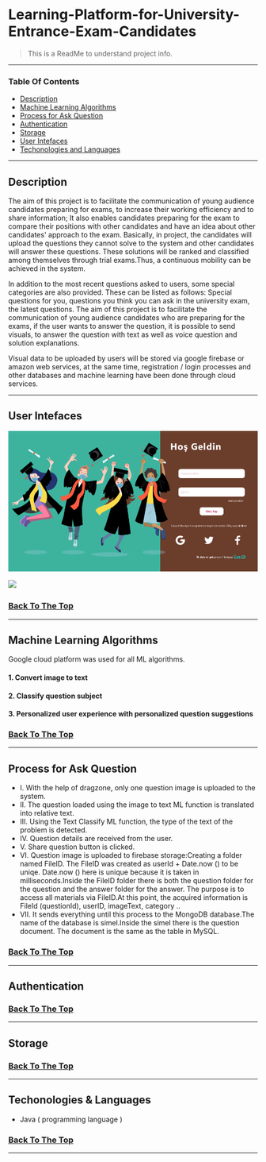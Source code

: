 # Learning-Platform-for-University-Entrance-Exam-Candidates

>This is a ReadMe to understand project info.

---

### Table Of Contents

- [Description](#description)
- [Machine Learning Algorithms](#machine-learning-algorithms)
- [Process for Ask Question](#process-for-ask-question)
- [Authentication](#authentication)
- [Storage](#storage)
- [User Intefaces](#user-interfaces)
- [Techonologies and Languages](#languages)

---

## Description

The aim of this project is to facilitate the communication of young audience candidates preparing for exams, to increase their working efficiency and to share information;
It also enables candidates preparing for the exam to compare their positions with other candidates and have an idea about other candidates' approach to the exam.
Basically, in project, the candidates will upload the questions they cannot solve to the system and other candidates will answer these questions.
These solutions will be ranked and classified among themselves through trial exams.Thus, a continuous mobility can be achieved in the system.

In addition to the most recent questions asked to users, some special categories are also provided.
These can be listed as follows: Special questions for you, questions you think you can ask in the university exam, the latest questions.
The aim of this project is to facilitate the communication of young audience candidates who are preparing for the exams,
if the user wants to answer the question, it is possible to send visuals, to answer the question with text as well as voice question and solution explanations.

Visual data to be uploaded by users will be stored via google firebase or amazon web services, at the same time, registration / login processes and
other databases and machine learning have been done through cloud services.


---
## User Intefaces

![Sign in](user%20interfaces/sign%20in%20page.png)

![ ](screenshots/socket%20tunnel%20process%20comunication.jpg)

### [Back To The Top](#Software-Architecture-for-Natural-Disaster)

---

## Machine Learning Algorithms

Google cloud platform was used for all ML algorithms.

#### 1. Convert  image to text
#### 2. Classify question subject
#### 3. Personalized user experience with personalized question suggestions


### [Back To The Top](#Software-Architecture-for-Natural-Disaster)

---

## Process for Ask Question

- I. With the help of dragzone, only one question image is uploaded to the system.
- II. The question loaded using the image to text ML function is translated into relative text.
- III. Using the Text Classify ML function, the type of the text of the problem is detected.
- IV. Question details are received from the user.
- V. Share question button is clicked.
- VI. Question image is uploaded to firebase storage:Creating a folder named FileID. The FileID was created as userId + Date.now () to be uniqe. Date.now () here is unique because it is taken in milliseconds.Inside the FileID folder there is both the question folder for the question and the answer folder for the answer. The purpose is to access all materials via FileID.At this point, the acquired information is FileId (questionId), userID, imageText, category ..
- VII. It sends everything until this process to the MongoDB database.The name of the database is simel.Inside the simel there is the question document. The document is the same as the table in MySQL.


### [Back To The Top](#Software-Architecture-for-Natural-Disaster)

---

## Authentication


### [Back To The Top](#Software-Architecture-for-Natural-Disaster)
---

## Storage


### [Back To The Top](#Software-Architecture-for-Natural-Disaster)
---


## Techonologies & Languages

- Java ( programming language )


### [Back To The Top](#Software-Architecture-for-Natural-Disaster)

---



